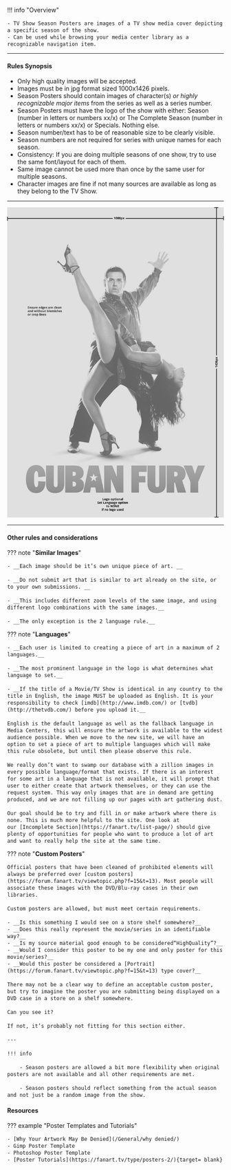 !!! info "Overview"

    - TV Show Season Posters are images of a TV show media cover depicting a specific season of the show.
    - Can be used while browsing your media center library as a recognizable navigation item.

---

#### **Rules Synopsis**

- Only high quality images will be accepted.
- Images must be in jpg format sized 1000x1426 pixels.
- Season Posters should contain images of character(s) *or highly recognizable major items* from the series as well as a series number.
- Season Posters must have the logo of the show with either: Season (number in letters or numbers xx/x) or The Complete Season (number in letters or numbers xx/x) or Specials. Nothing else.
- Season number/text has to be of reasonable size to be clearly visible.
- Season numbers are not required for series with unique names for each season.
- Consistency: If you are doing multiple seasons of one show, try to use the same font/layout for each of them.
- Same image cannot be used more than once by the same user for multiple seasons.
- Character images are fine if not many sources are available as long as they belong to the TV Show.
 
---

<img src="../../../assets/images/sizing-template-poster.jpg" onmouseover="this.src='../../../assets/images/sizing-template-poster.png'" onmouseout="this.src='../../../assets/images/sizing-template-poster.jpg'"/>

---

#### __Other rules and considerations__

??? note "**Similar Images**"  

    - __Each image should be it’s own unique piece of art. __

    - __Do not submit art that is similar to art already on the site, or to your own submissions. __

    - __This includes different zoom levels of the same image, and using different logo combinations with the same images.__

    - __The only exception is the 2 language rule.__
    


??? note "**Languages**"

    - __Each user is limited to creating a piece of art in a maximum of 2 languages.__

    - __The most prominent language in the logo is what determines what language to set.__

    - __If the title of a Movie/TV Show is identical in any country to the title in English, the image MUST be uploaded as English. It is your responsibility to check [imdb](http://www.imdb.com/) or [tvdb](http://thetvdb.com/) before you upload it.__

    English is the default language as well as the fallback language in Media Centers, this will ensure the artwork is available to the widest audience possible. When we move to the new site, we will have an option to set a piece of art to multiple languages which will make this rule obsolete, but until then please observe this rule.

    We really don’t want to swamp our database with a zillion images in every possible language/format that exists. If there is an interest for some art in a language that is not available, it will prompt that user to either create that artwork themselves, or they can use the request system. This way only images that are in demand are getting produced, and we are not filling up our pages with art gathering dust.  
    
    Our goal should be to try and fill in or make artwork where there is none. This is much more helpful to the site. One look at our [Incomplete Section](https://fanart.tv/list-page/) should give plenty of opportunities for people who want to produce a lot of art and want to really help the site at the same time.


??? note "**Custom Posters**"

    Official posters that have been cleaned of prohibited elements will always be preferred over [custom posters](https://forum.fanart.tv/viewtopic.php?f=15&t=13). Most people will associate these images with the DVD/Blu-ray cases in their own libraries.

    Custom posters are allowed, but must meet certain requirements.

    - __Is this something I would see on a store shelf somewhere?__
    - __Does this really represent the movie/series in an identifiable way?__
    - __Is my source material good enough to be considered“HighQuality”?__
    - __Would I consider this poster to be my one and only poster for this movie/series?__
    - __Would this poster be considered a [Portrait](https://forum.fanart.tv/viewtopic.php?f=15&t=13) type cover?__

    There may not be a clear way to define an acceptable custom poster, but try to imagine the poster you are submitting being displayed on a DVD case in a store on a shelf somewhere. 

    Can you see it? 

    If not, it’s probably not fitting for this section either.

    ---

    !!! info

        - Season posters are allowed a bit more flexibility when original posters are not available and all other requirements are met. 

        - Season posters should reflect something from the actual season and not just be a random image from the show.
        

#### __Resources__

??? example "Poster Templates and Tutorials"

    - [Why Your Artwork May Be Denied](/General/why denied/)
    - Gimp Poster Template
    - Photoshop Poster Template
    - [Poster Tutorials](https://fanart.tv/type/posters-2/){target= blank}
